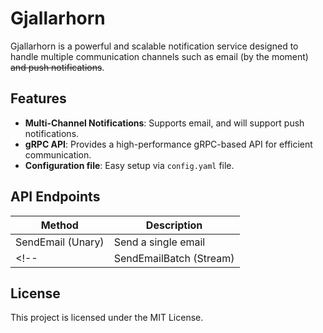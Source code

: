 # Gjallarhorn

Gjallarhorn is a powerful and scalable notification service designed to handle multiple communication channels such as email (by the moment) ~~and push notifications~~.

## Features

* **Multi-Channel Notifications**: Supports email, and will support push notifications.
* **gRPC API**: Provides a high-performance gRPC-based API for efficient communication.
* **Configuration file**: Easy setup via `config.yaml` file.


## API Endpoints

| Method | Description |
| --- | --- |
| SendEmail (Unary) | Send a single email |
<!-- | SendEmailBatch (Stream) | Send a batch of emails | -->


## License
This project is licensed under the MIT License.